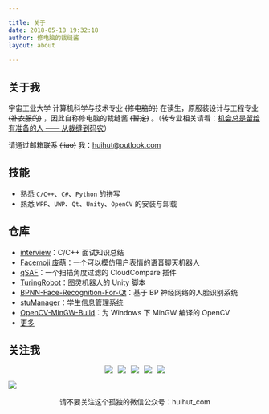 ```yaml
---

title: 关于
date: 2018-05-18 19:32:18
author: 修电脑的裁缝酱
layout: about
	
---
```


<style>
.about-img{display:inline-block;}
.about-a{border:0; margin: 0 5px}
.about-div{text-align:center; margin:0 auto; margin-top: 15px; display:block;}
</style>


## 关于我

宇宙工业大学 计算机科学与技术专业 ~~(修电脑的)~~ 在读生，原服装设计与工程专业 ~~(补衣服的)~~ ，因此自称修电脑的裁缝酱 ~~(暂定)~~ 。（转专业相关请看：[机会总是留给有准备的人 —— 从裁缝到码农](https://blog.huihut.com/2017/06/14/ChanceLeftPerson/)）

请通过邮箱联系 ~~(liao)~~ 我：<huihut@outlook.com>

## 技能

* 熟悉 `C/C++`、`C#`、`Python` 的拼写
* 熟悉 `WPF`、`UWP`、`Qt`、`Unity`、`OpenCV` 的安装与卸载

## 仓库

* [interview](https://github.com/huihut/interview)：C/C++ 面试知识总结
* [Facemoji 废萌](https://github.com/huihut/Facemoji)：一个可以模仿用户表情的语音聊天机器人
* [qSAF](https://github.com/huihut/qSAF)：一个扫描角度过滤的 CloudCompare 插件
* [TuringRobot](https://github.com/huihut/TuringRobot)：图灵机器人的 Unity 脚本
* [BPNN-Face-Recognition-For-Qt](https://github.com/PAC-P2P/BPNN-Face-Recognition-For-Qt)：基于 BP 神经网络的人脸识别系统
* [stuManager](https://github.com/huihut/stuManager)：学生信息管理系统
* [OpenCV-MinGW-Build](https://github.com/huihut/OpenCV-MinGW-Build)：为 Windows 下 MinGW 编译的 OpenCV
* [更多](https://github.com/huihut?tab=repositories)

## 关注我

<div class="about-div"><a class="about-a" href="https://blog.huihut.com"><img class="about-img" src="http://huihut-img.oss-cn-shenzhen.aliyuncs.com/blog.png"/></a><a class="about-a" href="http://blog.csdn.net/huihut"><img class="about-img" src="http://huihut-img.oss-cn-shenzhen.aliyuncs.com/csdn.png"/></a><a class="about-a" href="https://github.com/huihut"><img class="about-img" src="http://huihut-img.oss-cn-shenzhen.aliyuncs.com/github.png"/></a><a class="about-a" href="https://www.zhihu.com/people/huihut"><img class="about-img" src="http://huihut-img.oss-cn-shenzhen.aliyuncs.com/zhihu.png"/></a><a class="about-a" href="mailto:huihut@outlook.com"><img class="about-img" src="http://huihut-img.oss-cn-shenzhen.aliyuncs.com/mail.png"/></a></div>

<div class="about-div"><img style="display:block; margin:auto;" src="http://huihut-img.oss-cn-shenzhen.aliyuncs.com/qrcode_wechat_huihut_8cm.jpg"/></div>

<div class="about-div">请不要关注这个孤独的微信公众号：huihut_com</div>